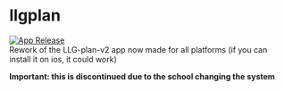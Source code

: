 # llgplan
[![App Release](https://github.com/Reebix/LLG-Plan/actions/workflows/main.yml/badge.svg)](https://github.com/Reebix/LLG-Plan/actions/workflows/main.yml) \
Rework of the LLG-plan-v2 app now made for all platforms
(if you can install it on ios, it could work)

**Important: this is discontinued due to the school changing the system**

